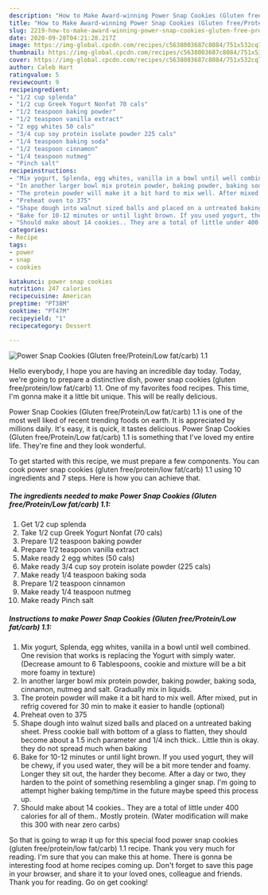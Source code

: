 ```yaml
---
description: "How to Make Award-winning Power Snap Cookies (Gluten free/Protein/Low fat/carb) 1.1"
title: "How to Make Award-winning Power Snap Cookies (Gluten free/Protein/Low fat/carb) 1.1"
slug: 2219-how-to-make-award-winning-power-snap-cookies-gluten-free-protein-low-fat-carb-11
date: 2020-09-28T04:21:28.217Z
image: https://img-global.cpcdn.com/recipes/c5638003687c8084/751x532cq70/power-snap-cookies-gluten-freeproteinlow-fatcarb-11-recipe-main-photo.jpg
thumbnail: https://img-global.cpcdn.com/recipes/c5638003687c8084/751x532cq70/power-snap-cookies-gluten-freeproteinlow-fatcarb-11-recipe-main-photo.jpg
cover: https://img-global.cpcdn.com/recipes/c5638003687c8084/751x532cq70/power-snap-cookies-gluten-freeproteinlow-fatcarb-11-recipe-main-photo.jpg
author: Caleb Hart
ratingvalue: 5
reviewcount: 9
recipeingredient:
- "1/2 cup splenda"
- "1/2 cup Greek Yogurt Nonfat 70 cals"
- "1/2 teaspoon baking powder"
- "1/2 teaspoon vanilla extract"
- "2 egg whites 50 cals"
- "3/4 cup soy protein isolate powder 225 cals"
- "1/4 teaspoon baking soda"
- "1/2 teaspoon cinnamon"
- "1/4 teaspoon nutmeg"
- "Pinch salt"
recipeinstructions:
- "Mix yogurt, Splenda, egg whites, vanilla in a bowl until well combined. One revision that works is replacing the Yogurt with simply water. (Decrease amount to 6 Tablespoons, cookie and mixture will be a bit more foamy in texture)"
- "In another larger bowl mix protein powder, baking powder, baking soda, cinnamon, nutmeg and salt. Gradually mix in liquids."
- "The protein powder will make it a bit hard to mix well. After mixed, put in refrig covered for 30 min to make it easier to handle (optional)"
- "Preheat oven to 375"
- "Shape dough into walnut sized balls and placed on a untreated baking sheet. Press cookie ball with bottom of a glass to flatten, they should become about a 1.5 inch parameter and 1/4 inch thick.. Little thin is okay. they do not spread much when baking"
- "Bake for 10-12 minutes or until light brown. If you used yogurt, they will be chewy, if you used water, they will be a bit more tender and foamy. Longer they sit out, the harder they become. After a day or two, they harden to the point of something resembling a ginger snap. I&#39;m going to attempt higher baking temp/time in the future maybe speed this process up."
- "Should make about 14 cookies.. They are a total of little under 400 calories for all of them.. Mostly protein. (Water modification will make this 300 with near zero carbs)"
categories:
- Recipe
tags:
- power
- snap
- cookies

katakunci: power snap cookies 
nutrition: 247 calories
recipecuisine: American
preptime: "PT38M"
cooktime: "PT47M"
recipeyield: "1"
recipecategory: Dessert

---
```



![Power Snap Cookies (Gluten free/Protein/Low fat/carb) 1.1](https://img-global.cpcdn.com/recipes/c5638003687c8084/751x532cq70/power-snap-cookies-gluten-freeproteinlow-fatcarb-11-recipe-main-photo.jpg)

Hello everybody, I hope you are having an incredible day today. Today, we're going to prepare a distinctive dish, power snap cookies (gluten free/protein/low fat/carb) 1.1. One of my favorites food recipes. This time, I'm gonna make it a little bit unique. This will be really delicious.

Power Snap Cookies (Gluten free/Protein/Low fat/carb) 1.1 is one of the most well liked of recent trending foods on earth. It is appreciated by millions daily. It's easy, it is quick, it tastes delicious. Power Snap Cookies (Gluten free/Protein/Low fat/carb) 1.1 is something that I've loved my entire life. They're fine and they look wonderful.




To get started with this recipe, we must prepare a few components. You can cook power snap cookies (gluten free/protein/low fat/carb) 1.1 using 10 ingredients and 7 steps. Here is how you can achieve that.

<!--inarticleads1-->

##### The ingredients needed to make Power Snap Cookies (Gluten free/Protein/Low fat/carb) 1.1:

1. Get 1/2 cup splenda
1. Take 1/2 cup Greek Yogurt Nonfat (70 cals)
1. Prepare 1/2 teaspoon baking powder
1. Prepare 1/2 teaspoon vanilla extract
1. Make ready 2 egg whites (50 cals)
1. Make ready 3/4 cup soy protein isolate powder (225 cals)
1. Make ready 1/4 teaspoon baking soda
1. Prepare 1/2 teaspoon cinnamon
1. Make ready 1/4 teaspoon nutmeg
1. Make ready Pinch salt




<!--inarticleads2-->

##### Instructions to make Power Snap Cookies (Gluten free/Protein/Low fat/carb) 1.1:

1. Mix yogurt, Splenda, egg whites, vanilla in a bowl until well combined. One revision that works is replacing the Yogurt with simply water. (Decrease amount to 6 Tablespoons, cookie and mixture will be a bit more foamy in texture)
1. In another larger bowl mix protein powder, baking powder, baking soda, cinnamon, nutmeg and salt. Gradually mix in liquids.
1. The protein powder will make it a bit hard to mix well. After mixed, put in refrig covered for 30 min to make it easier to handle (optional)
1. Preheat oven to 375
1. Shape dough into walnut sized balls and placed on a untreated baking sheet. Press cookie ball with bottom of a glass to flatten, they should become about a 1.5 inch parameter and 1/4 inch thick.. Little thin is okay. they do not spread much when baking
1. Bake for 10-12 minutes or until light brown. If you used yogurt, they will be chewy, if you used water, they will be a bit more tender and foamy. Longer they sit out, the harder they become. After a day or two, they harden to the point of something resembling a ginger snap. I&#39;m going to attempt higher baking temp/time in the future maybe speed this process up.
1. Should make about 14 cookies.. They are a total of little under 400 calories for all of them.. Mostly protein. (Water modification will make this 300 with near zero carbs)




So that is going to wrap it up for this special food power snap cookies (gluten free/protein/low fat/carb) 1.1 recipe. Thank you very much for reading. I'm sure that you can make this at home. There is gonna be interesting food at home recipes coming up. Don't forget to save this page in your browser, and share it to your loved ones, colleague and friends. Thank you for reading. Go on get cooking!
